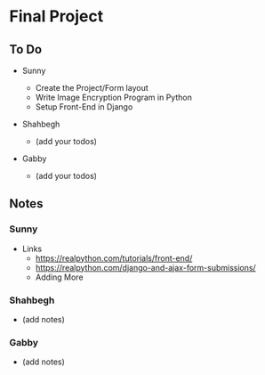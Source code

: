 # Final Project 

## To Do 
* Sunny
	- Create the Project/Form layout
	- Write Image Encryption Program in Python
	- Setup Front-End in Django

* Shahbegh
	- (add your todos) 

* Gabby
	- (add your todos)

## Notes


### Sunny 
- Links
	- https://realpython.com/tutorials/front-end/
	- https://realpython.com/django-and-ajax-form-submissions/
	- Adding More

### Shahbegh
- (add notes)


### Gabby
- (add notes)



